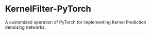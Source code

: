 # KernelFilter-PyTorch
A customized operation of PyTorch for implementing Kernel Prediction denoising networks.
